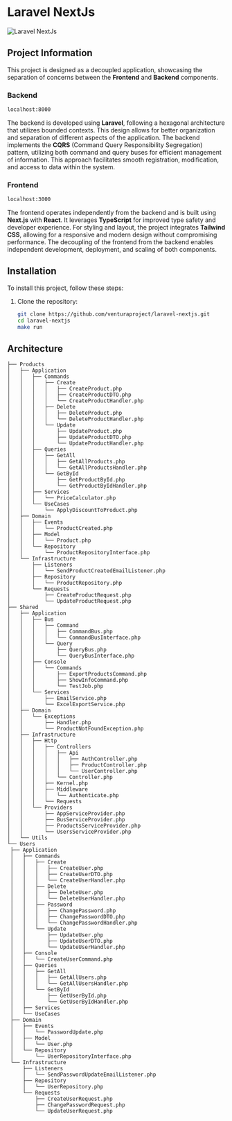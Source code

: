 # Laravel NextJs

![Laravel NextJs](https://i.ibb.co/W38tZ0B/laravel-project.png)

## Project Information

This project is designed as a decoupled application, showcasing the separation of concerns between the **Frontend** and **Backend** components.

### Backend
```bash
localhost:8000
```

The backend is developed using **Laravel**, following a hexagonal architecture that utilizes bounded contexts. This design allows for better organization and separation of different aspects of the application. The backend implements the **CQRS** (Command Query Responsibility Segregation) pattern, utilizing both command and query buses for efficient management of information. This approach facilitates smooth registration, modification, and access to data within the system.

### Frontend
```bash
localhost:3000
```

The frontend operates independently from the backend and is built using **Next.js** with **React**. It leverages **TypeScript** for improved type safety and developer experience. For styling and layout, the project integrates **Tailwind CSS**, allowing for a responsive and modern design without compromising performance. The decoupling of the frontend from the backend enables independent development, deployment, and scaling of both components.



## Installation

To install this project, follow these steps:

1. Clone the repository:
   ```bash
   git clone https://github.com/venturaproject/laravel-nextjs.git
   cd laravel-nextjs
   make run


## Architecture
   
   ```
├── Products
│   ├── Application
│   │   ├── Commands
│   │   │   ├── Create
│   │   │   │   ├── CreateProduct.php
│   │   │   │   ├── CreateProductDTO.php
│   │   │   │   └── CreateProductHandler.php
│   │   │   ├── Delete
│   │   │   │   ├── DeleteProduct.php
│   │   │   │   └── DeleteProductHandler.php
│   │   │   └── Update
│   │   │       ├── UpdateProduct.php
│   │   │       ├── UpdateProductDTO.php
│   │   │       └── UpdateProductHandler.php
│   │   ├── Queries
│   │   │   ├── GetAll
│   │   │   │   ├── GetAllProducts.php
│   │   │   │   └── GetAllProductsHandler.php
│   │   │   └── GetById
│   │   │       ├── GetProductById.php
│   │   │       └── GetProductByIdHandler.php
│   │   ├── Services
│   │   │   └── PriceCalculator.php
│   │   └── UseCases
│   │       └── ApplyDiscountToProduct.php
│   ├── Domain
│   │   ├── Events
│   │   │   └── ProductCreated.php
│   │   ├── Model
│   │   │   └── Product.php
│   │   └── Repository
│   │       └── ProductRepositoryInterface.php
│   └── Infrastructure
│       ├── Listeners
│       │   └── SendProductCreatedEmailListener.php
│       ├── Repository
│       │   └── ProductRepository.php
│       └── Requests
│           ├── CreateProductRequest.php
│           └── UpdateProductRequest.php
├── Shared
│   ├── Application
│   │   ├── Bus
│   │   │   ├── Command
│   │   │   │   ├── CommandBus.php
│   │   │   │   └── CommandBusInterface.php
│   │   │   └── Query
│   │   │       ├── QueryBus.php
│   │   │       └── QueryBusInterface.php
│   │   ├── Console
│   │   │   └── Commands
│   │   │       ├── ExportProductsCommand.php
│   │   │       ├── ShowInfoCommand.php
│   │   │       └── TestJob.php
│   │   └── Services
│   │       ├── EmailService.php
│   │       └── ExcelExportService.php
│   ├── Domain
│   │   └── Exceptions
│   │       ├── Handler.php
│   │       └── ProductNotFoundException.php
│   ├── Infrastructure
│   │   ├── Http
│   │   │   ├── Controllers
│   │   │   │   ├── Api
│   │   │   │   │   ├── AuthController.php
│   │   │   │   │   ├── ProductController.php
│   │   │   │   │   └── UserController.php
│   │   │   │   └── Controller.php
│   │   │   ├── Kernel.php
│   │   │   ├── Middleware
│   │   │   │   └── Authenticate.php
│   │   │   └── Requests
│   │   └── Providers
│   │       ├── AppServiceProvider.php
│   │       ├── BusServiceProvider.php
│   │       ├── ProductsServiceProvider.php
│   │       └── UsersServiceProvider.php
│   └── Utils
└── Users
    ├── Application
    │   ├── Commands
    │   │   ├── Create
    │   │   │   ├── CreateUser.php
    │   │   │   ├── CreateUserDTO.php
    │   │   │   └── CreateUserHandler.php
    │   │   ├── Delete
    │   │   │   ├── DeleteUser.php
    │   │   │   └── DeleteUserHandler.php
    │   │   ├── Password
    │   │   │   ├── ChangePassword.php
    │   │   │   ├── ChangePasswordDTO.php
    │   │   │   └── ChangePasswordHandler.php
    │   │   └── Update
    │   │       ├── UpdateUser.php
    │   │       ├── UpdateUserDTO.php
    │   │       └── UpdateUserHandler.php
    │   ├── Console
    │   │   └── CreateUserCommand.php
    │   ├── Queries
    │   │   ├── GetAll
    │   │   │   ├── GetAllUsers.php
    │   │   │   └── GetAllUsersHandler.php
    │   │   └── GetById
    │   │       ├── GetUserById.php
    │   │       └── GetUserByIdHandler.php
    │   ├── Services
    │   └── UseCases
    ├── Domain
    │   ├── Events
    │   │   └── PasswordUpdate.php
    │   ├── Model
    │   │   └── User.php
    │   └── Repository
    │       └── UserRepositoryInterface.php
    └── Infrastructure
        ├── Listeners
        │   └── SendPasswordUpdateEmailListener.php
        ├── Repository
        │   └── UserRepository.php
        └── Requests
            ├── CreateUserRequest.php
            ├── ChangePasswordRequest.php
            └── UpdateUserRequest.php
